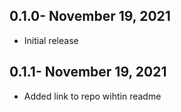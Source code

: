 ## 0.1.0- November 19, 2021
- Initial release
## 0.1.1- November 19, 2021
- Added link to repo wihtin readme